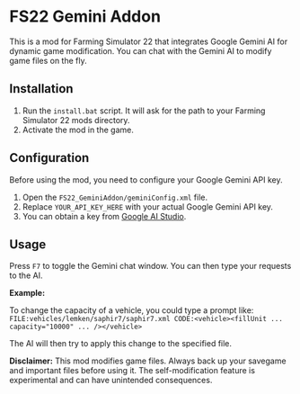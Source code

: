 # FS22 Gemini Addon

This is a mod for Farming Simulator 22 that integrates Google Gemini AI for dynamic game modification. You can chat with the Gemini AI to modify game files on the fly.

## Installation

1.  Run the `install.bat` script. It will ask for the path to your Farming Simulator 22 mods directory.
2.  Activate the mod in the game.

## Configuration

Before using the mod, you need to configure your Google Gemini API key.

1.  Open the `FS22_GeminiAddon/geminiConfig.xml` file.
2.  Replace `YOUR_API_KEY_HERE` with your actual Google Gemini API key.
3.  You can obtain a key from [Google AI Studio](https://aistudio.google.com/app/apikey).

## Usage

Press `F7` to toggle the Gemini chat window. You can then type your requests to the AI.

**Example:**

To change the capacity of a vehicle, you could type a prompt like:
`FILE:vehicles/lemken/saphir7/saphir7.xml CODE:<vehicle><fillUnit ... capacity="10000" ... /></vehicle>`

The AI will then try to apply this change to the specified file.

**Disclaimer:** This mod modifies game files. Always back up your savegame and important files before using it. The self-modification feature is experimental and can have unintended consequences.
